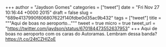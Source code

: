 
+++
author = "Jaydson Gomes"
categories = ["tweet"]
date = "Fri Nov 27 10:16:44 +0000 2015"
draft = false
slug = "689e4137990f806807622f140fdbe0d35ac9b432"
tags = ["tweet"]
title = """Aqui de boas no aeroporto..."""
tweet = true
micro = true
tweet_url = "https://twitter.com/jaydson/status/670184473552637953"
+++
Aqui de boas no aeroporto com os caras do Autoramas. Lembram dessa banda? https://t.co/24tCZHIZoE
